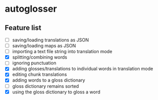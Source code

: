 # autoglosser

## Feature list

- [ ] saving/loading translations as JSON
- [ ] saving/loading maps as JSON
- [ ] importing a text file string into translation mode
- [x] splitting/combining words
- [ ] ignoring punctuation
- [x] adding glosses/translations to individual words in translation mode
- [x] editing chunk translations
- [x] adding words to a gloss dictionary
- [ ] gloss dictionary remains sorted
- [x] using the gloss dictionary to gloss a word
